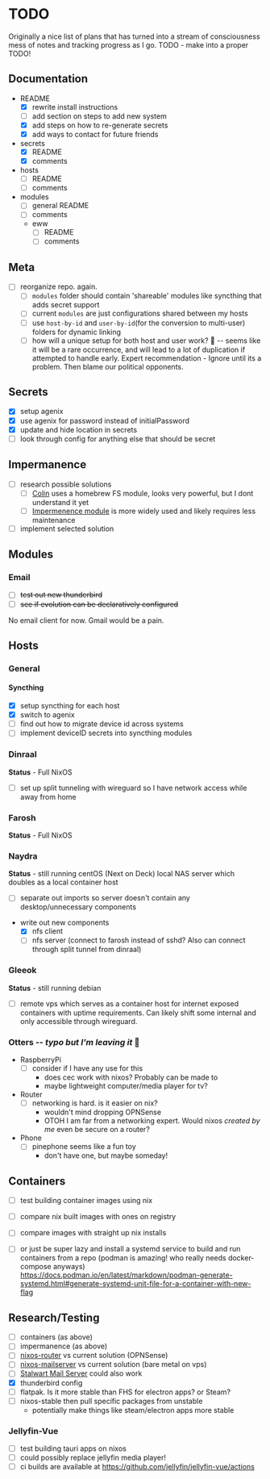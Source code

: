 # TODO

Originally a nice list of plans that has turned into a stream of consciousness mess of notes and tracking progress as I go. TODO - make into a proper TODO!

## Documentation

- README
  - [x] rewrite install instructions
  - [ ] add section on steps to add new system
  - [x] add steps on how to re-generate secrets
  - [x] add ways to contact for future friends
- secrets
  - [x] README
  - [x] comments
- hosts
  - [ ] README
  - [ ] comments
- modules
  - [ ] general README
  - [ ] comments
  - eww
    - [ ] README
    - [ ] comments

## Meta

- [ ] reorganize repo. again.
  - [ ] `modules` folder should contain 'shareable' modules like syncthing that adds secret support
  - [ ] current `modules` are just configurations shared between my hosts
  - [ ] use `host-by-id` and `user-by-id`(for the conversion to multi-user) folders for dynamic linking
  - [ ] how will a unique setup for both host and user work? 🤔 -- seems like it will be a rare occurrence, and will lead to a lot of duplication if attempted to handle early. Expert recommendation - Ignore until its a problem. Then blame our political opponents.

## Secrets

- [x] setup agenix
- [x] use agenix for password instead of initialPassword
- [x] update and hide location in secrets
- [ ] look through config for anything else that should be secret

## Impermanence

- [ ] research possible solutions
  - [ ] [Colin](https://git.uninsane.org/colin/nix-files) uses a homebrew FS module, looks very powerful, but I dont understand it yet
  - [ ] [Impermenence module](https://github.com/nix-community/impermanence) is more widely used and likely requires less maintenance
- [ ] implement selected solution

## Modules

### Email

- [ ] ~~test out new thunderbird~~
- [ ] ~~see if evolution can be declaratively configured~~

No email client for now. Gmail would be a pain.

## Hosts

### General

#### Syncthing

- [x] setup syncthing for each host
- [x] switch to agenix
- [ ] find out how to migrate device id across systems
- [ ] implement deviceID secrets into syncthing modules

### Dinraal

**Status** - Full NixOS

- [ ] set up split tunneling with wireguard so I have network access while away from home

### Farosh

**Status** - Full NixOS

### Naydra

**Status** - still running centOS (Next on Deck)
local NAS server which doubles as a local container host

- [ ] separate out imports so server doesn't contain any desktop/unnecessary components
- write out new components
  - [x] nfs client
  - [ ] nfs server (connect to farosh instead of sshd? Also can connect through split tunnel from dinraal)

### Gleeok

**Status** - still running debian

- [ ] remote vps which serves as a container host for internet exposed containers with uptime requirements. Can likely shift some internal and only accessible through wireguard.

### Otters *-- typo but I'm leaving it* 🦦

- RaspberryPi
  - [ ] consider if I have any use for this
    - does cec work with nixos? Probably can be made to
    - maybe lightweight computer/media player for tv?

- Router
  - [ ] networking is hard. is it easier on nix?
    - wouldn't mind dropping OPNSense
    - OTOH I am far from a networking expert. Would nixos *created by me* even be secure on a router?

- Phone
  - [ ] pinephone seems like a fun toy
    - don't have one, but maybe someday!

## Containers

- [ ] test building container images using nix
- [ ] compare nix built images with ones on registry
- [ ] compare images with straight up nix installs

- [ ] or just be super lazy and install a systemd service to build and run containers from a repo (podman is amazing! who really needs docker-compose anyways)
<https://docs.podman.io/en/latest/markdown/podman-generate-systemd.html#generate-systemd-unit-file-for-a-container-with-new-flag>

## Research/Testing

- [ ] containers (as above)
- [ ] impermanence (as above)
- [ ] [nixos-router](https://github.com/chayleaf/nixos-router) vs current solution (OPNSense)
- [ ] [nixos-mailserver](https://gitlab.com/simple-nixos-mailserver/nixos-mailserver/) vs current solution (bare metal on vps)
- [ ] [Stalwart Mail Server](https://stalw.art/) could also work
- [x] thunderbird config
- [ ] flatpak. Is it more stable than FHS for electron apps? or Steam?
- [ ] nixos-stable then pull specific packages from unstable
  - potentially make things like steam/electron apps more stable

### Jellyfin-Vue

- [ ] test building tauri apps on nixos
- [ ] could possibly replace jellyfin media player!
- [ ] ci builds are available at <https://github.com/jellyfin/jellyfin-vue/actions>
